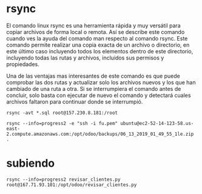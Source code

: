 # rsync

El comando linux rsync es una herramienta rápida y muy versátil para copiar archivos de forma local o remota. Así se describe este comando cuando ves la ayuda del comando man respecto al comando rsync. Este comando permite realizar una copia exacta de un archivo o directorio, en este último caso incluyendo todos los elementos dentro de este directorio, incluyendo todas las rutas y archivos, incluidos sus permisos y propiedades.

Una de las ventajas mas interesantes de este comando es que puede comprobar las dos rutas y actualizar solo los archivos nuevos y los que han cambiado de una ruta a otra. Si se interrumpiera el comando antes de concluir, solo basta con ejecutar de nuevo el comando y detectará cuales archivos faltaron para continuar donde se interrumpió.

```
rsync -avt *.sql root@157.230.8.181:/root
```

```
rsync --info=progress2 -e "ssh -i fu.pem" ubuntu@ec2-52-14-123-58.us-east-2.compute.amazonaws.com:/opt/odoo/backups/06_13_2019_01_49_55_1le.zip .
```

# subiendo
```
rsync --info=progress2 revisar_clientes.py  root@167.71.93.101:/opt/odoo/revisar_clientes.py
```

